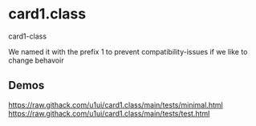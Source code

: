 # card1.class

card1-class

We named it with the prefix 1 to prevent compatibility-issues if we like to change behavoir

## Demos
https://raw.githack.com/u1ui/card1.class/main/tests/minimal.html  
https://raw.githack.com/u1ui/card1.class/main/tests/test.html  

